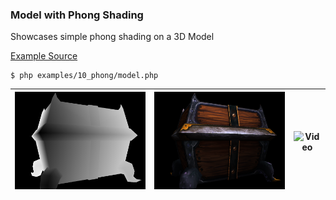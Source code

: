 ### Model with Phong Shading

Showcases simple phong shading on a 3D Model

[Example Source](examples/10_phong/)

```
$ php examples/10_phong/model.php
```


| ![Model Depth](image_depth.tga.png?raw=true) | ![Model Color](image.tga.png?raw=true)      | ![Video](video.gif?raw=true)          |
|----------------------------------------------|---------------------------------------------|---------------------------------------|

